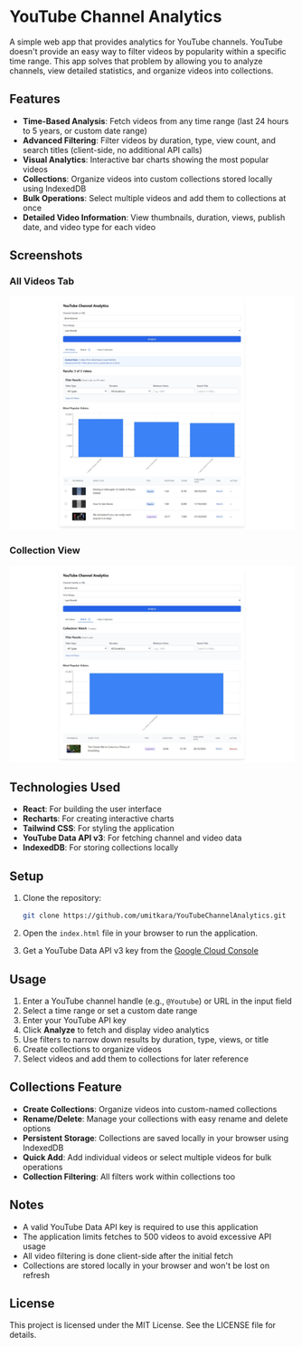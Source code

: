 # YouTube Channel Analytics

A simple web app that provides analytics for YouTube channels. YouTube doesn't provide an easy way to filter videos by popularity within a specific time range. This app solves that problem by allowing you to analyze channels, view detailed statistics, and organize videos into collections.

## Features

- **Time-Based Analysis**: Fetch videos from any time range (last 24 hours to 5 years, or custom date range)
- **Advanced Filtering**: Filter videos by duration, type, view count, and search titles (client-side, no additional API calls)
- **Visual Analytics**: Interactive bar charts showing the most popular videos
- **Collections**: Organize videos into custom collections stored locally using IndexedDB
- **Bulk Operations**: Select multiple videos and add them to collections at once
- **Detailed Video Information**: View thumbnails, duration, views, publish date, and video type for each video

## Screenshots

### All Videos Tab
![All Videos Tab](ss1.jpeg)

### Collection View
![Collection with Videos](ss2.jpeg)

## Technologies Used

- **React**: For building the user interface
- **Recharts**: For creating interactive charts
- **Tailwind CSS**: For styling the application
- **YouTube Data API v3**: For fetching channel and video data
- **IndexedDB**: For storing collections locally

## Setup

1. Clone the repository:
   ```bash
   git clone https://github.com/umitkara/YouTubeChannelAnalytics.git
   ```

2. Open the `index.html` file in your browser to run the application.

3. Get a YouTube Data API v3 key from the [Google Cloud Console](https://console.cloud.google.com/apis/credentials)

## Usage

1. Enter a YouTube channel handle (e.g., `@Youtube`) or URL in the input field
2. Select a time range or set a custom date range
3. Enter your YouTube API key
4. Click **Analyze** to fetch and display video analytics
5. Use filters to narrow down results by duration, type, views, or title
6. Create collections to organize videos
7. Select videos and add them to collections for later reference

## Collections Feature

- **Create Collections**: Organize videos into custom-named collections
- **Rename/Delete**: Manage your collections with easy rename and delete options
- **Persistent Storage**: Collections are saved locally in your browser using IndexedDB
- **Quick Add**: Add individual videos or select multiple videos for bulk operations
- **Collection Filtering**: All filters work within collections too

## Notes

- A valid YouTube Data API key is required to use this application
- The application limits fetches to 500 videos to avoid excessive API usage
- All video filtering is done client-side after the initial fetch
- Collections are stored locally in your browser and won't be lost on refresh

## License

This project is licensed under the MIT License. See the LICENSE file for details.
